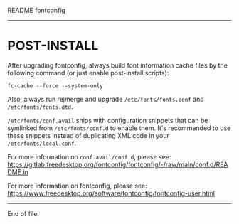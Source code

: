 README fontconfig

---


POST-INSTALL
============

After upgrading fontconfig, always build font information cache files by the
following command (or just enable post-install scripts):

    fc-cache --force --system-only

Also, always run rejmerge and upgrade `/etc/fonts/fonts.conf` and
`/etc/fonts/fonts.dtd`.

`/etc/fonts/conf.avail` ships with configuration snippets that can be symlinked
from `/etc/fonts/conf.d` to enable them.  It's recommended to use these
snippets instead of duplicating XML code in your `/etc/fonts/local.conf`.

For more information on `conf.avail/conf.d`, please see:
https://gitlab.freedesktop.org/fontconfig/fontconfig/-/raw/main/conf.d/README.in

For more information on fontconfig, please see:
https://www.freedesktop.org/software/fontconfig/fontconfig-user.html


---

End of file.
